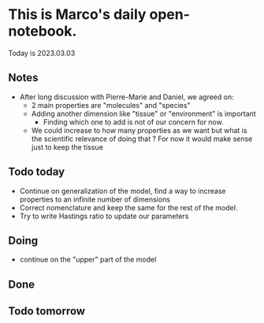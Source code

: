 # This is Marco's daily open-notebook.

Today is 2023.03.03


## Notes
* After long discussion with Pierre-Marie and Daniel, we agreed on:
  * 2 main properties are "molecules" and "species"
  * Adding another dimension like "tissue" or "environment" is important
    * Finding which one to add is not of our concern for now.
  * We could increase to how many properties as we want but what is the scientific relevance of doing that ? For now it would make sense just to keep the tissue


## Todo today
* Continue on generalization of the model, find a way to increase properties to an infinite number of dimensions
* Correct nomenclature and keep the same for the rest of the model. 
* Try to write Hastings ratio to update our parameters

## Doing
* continue on the "upper" part of the model


## Done



## Todo tomorrow
